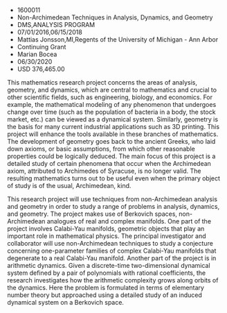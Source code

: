 
* 1600011
* Non-Archimedean Techniques in Analysis, Dynamics, and Geometry
* DMS,ANALYSIS PROGRAM
* 07/01/2016,06/15/2018
* Mattias Jonsson,MI,Regents of the University of Michigan - Ann Arbor
* Continuing Grant
* Marian Bocea
* 06/30/2020
* USD 376,465.00

This mathematics research project concerns the areas of analysis, geometry, and
dynamics, which are central to mathematics and crucial to other scientific
fields, such as engineering, biology, and economics. For example, the
mathematical modeling of any phenomenon that undergoes change over time (such as
the population of bacteria in a body, the stock market, etc.) can be viewed as a
dynamical system. Similarly, geometry is the basis for many current industrial
applications such as 3D printing. This project will enhance the tools available
in these branches of mathematics. The development of geometry goes back to the
ancient Greeks, who laid down axioms, or basic assumptions, from which other
reasonable properties could be logically deduced. The main focus of this project
is a detailed study of certain phenomena that occur when the Archimedean axiom,
attributed to Archimedes of Syracuse, is no longer valid. The resulting
mathematics turns out to be useful even when the primary object of study is of
the usual, Archimedean, kind.

This research project will use techniques from non-Archimedean analysis and
geometry in order to study a range of problems in analysis, dynamics, and
geometry. The project makes use of Berkovich spaces, non-Archimedean analogues
of real and complex manifolds. One part of the project involves Calabi-Yau
manifolds, geometric objects that play an important role in mathematical
physics. The principal investigator and collaborator will use non-Archimedean
techniques to study a conjecture concerning one-parameter families of complex
Calabi-Yau manifolds that degenerate to a real Calabi-Yau manifold. Another part
of the project is in arithmetic dynamics. Given a discrete-time two-dimensional
dynamical system defined by a pair of polynomials with rational coefficients,
the research investigates how the arithmetic complexity grows along orbits of
the dynamics. Here the problem is formulated in terms of elementary number
theory but approached using a detailed study of an induced dynamical system on a
Berkovich space.
